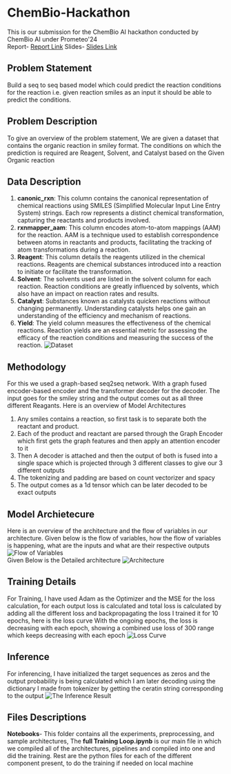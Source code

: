 # ChemBio-Hackathon
This is our submission for the ChemBio AI hackathon conducted by ChemBio AI under Prometeo'24 <br>
Report- [Report Link](https://github.com/vageesh1/ChemBio-Hackathon/blob/main/Report.pdf)
Slides- [Slides Link](https://github.com/vageesh1/ChemBio-Hackathon/blob/main/ChemBio%20Hackathon.pdf)

## Problem Statement
Build a seq to seq based model which could predict the reaction conditions for the reaction i.e. given reaction smiles as an input it should be able to predict the conditions.

## Problem Description 
To give an overview of the problem statement, We are given a dataset that contains the organic reaction in smiley format. The conditions on which the prediction is required are Reagent, Solvent, and Catalyst based on the Given Organic reaction

## Data Description 
1. **canonic_rxn**: This column contains the canonical representation of chemical reactions using SMILES (Simplified Molecular Input Line Entry System) strings. Each row represents a distinct chemical transformation, capturing the reactants and products involved. 
2. **rxnmapper_aam**: This column encodes atom-to-atom mappings (AAM) for the reaction. AAM is a technique used to establish correspondence between atoms in reactants and products, facilitating the tracking of atom transformations during a reaction. 
3. **Reagent**: This column details the reagents utilized in the chemical reactions. Reagents are chemical substances introduced into a reaction to initiate or facilitate the transformation. 
4. **Solvent**: The solvents used are listed in the solvent column for each reaction. Reaction conditions are greatly influenced by solvents, which also have an impact on reaction rates and results. 
5. **Catalyst**: Substances known as catalysts quicken reactions without changing permanently. Understanding catalysts helps one gain an understanding of the efficiency and mechanism of reactions. 
6. **Yield**: The yield column measures the effectiveness of the chemical reactions. Reaction yields are an essential metric for assessing the efficacy of the reaction conditions and measuring the success of the reaction. 
![Dataset](https://github.com/vageesh1/BioChem-Hackathon/blob/main/Dataset.jpg)


## Methodology 
For this we used a graph-based seq2seq network. With a graph fused encoder-based encoder and the transformer decoder for the decoder. The input goes for the smiley string and the output comes out as all three different Reagants.
Here is an overview of Model Architectures
1. Any smiles contains a reaction, so first task is to separate both the reactant and product.
2. Each of the product and reactant are parsed through the Graph Encoder which first gets the graph features and then apply an attention encoder to it
3. Then A decoder is attached and then the output of both is fused into a single space which is projected through 3 different classes to give our 3 different outputs
4. The tokenizing and padding are based on count vectorizer and spacy
5. The output comes as a 1d tensor which can be later decoded to be exact outputs

## Model Archietecure 
Here is an overview of the architecture and the flow of variables in our architecture. 
Given below is the flow of variables, how the flow of variables is happening, what are the inputs and what are their respective outputs
![Flow of Variables](https://github.com/vageesh1/BioChem-Hackathon/blob/main/Flow%20of%20Variables.jpg)<br>
Given Below is the Detailed architecture 
![Architecture](https://github.com/vageesh1/BioChem-Hackathon/blob/main/architecture.jpg)<br>


## Training Details
For Training, I have used Adam as the Optimizer and the MSE for the loss calculation, for each output loss is calculated and total loss is calculated by adding all the different loss and backpropagating the loss
I trained it for 10 epochs, here is the loss curve
With the ongoing epochs, the loss is decreasing with each epoch, showing a combined use loss of 300 range which keeps decreasing with each epoch
![Loss Curve](https://github.com/vageesh1/BioChem-Hackathon/blob/main/Loss.jpg)


## Inference 
For inferencing, I have initialized the target sequences as zeros and the output probability is being calculated which I am later decoding using the dictionary I made from tokenizer by getting the ceratin string corresponding to the output 
![The Inference Result](https://github.com/vageesh1/BioChem-Hackathon/blob/main/Inference%20Result.jpg)

## Files Descriptions 
**Notebooks**- This folder contains all the experiments, preprocessing, and sample architectures, The **full Training Loop.ipynb** is our main file in which we compiled all of the architectures, pipelines and compiled into one and did the training. 
Rest are the python files for each of the different component present, to do the training if needed on local machine 


